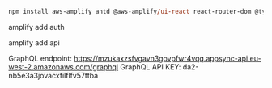 ```ps
npm install aws-amplify antd @aws-amplify/ui-react react-router-dom @types/react-router-dom @types/react
```

amplify add auth

amplify add api

GraphQL endpoint: https://mzukaxzsfvgavn3govpfwr4vqq.appsync-api.eu-west-2.amazonaws.com/graphql
GraphQL API KEY: da2-nb5e3a3jovacxfilflfv57ttba
